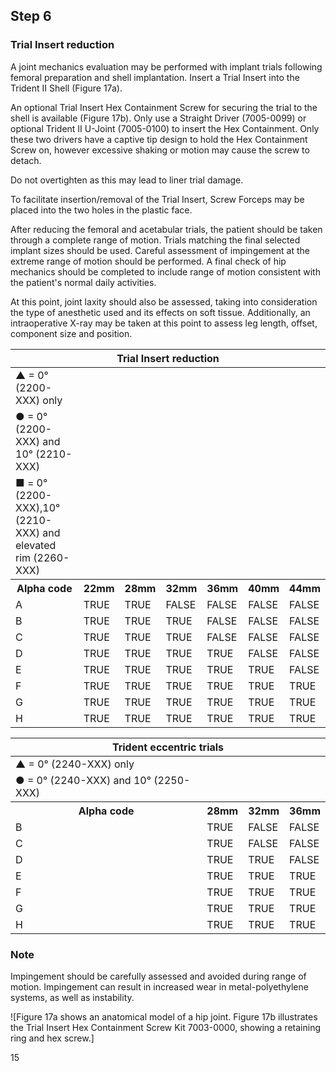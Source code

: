 

## Step 6

### Trial Insert reduction

A joint mechanics evaluation may be performed with implant trials following femoral preparation and shell implantation. Insert a Trial Insert into the Trident II Shell (Figure 17a).

An optional Trial Insert Hex Containment Screw for securing the trial to the shell is available (Figure 17b). Only use a Straight Driver (7005-0099) or optional Trident II U-Joint (7005-0100) to insert the Hex Containment. Only these two drivers have a captive tip design to hold the Hex Containment Screw on, however excessive shaking or motion may cause the screw to detach.

Do not overtighten as this may lead to liner trial damage.

To facilitate insertion/removal of the Trial Insert, Screw Forceps may be placed into the two holes in the plastic face.

After reducing the femoral and acetabular trials, the patient should be taken through a complete range of motion. Trials matching the final selected implant sizes should be used. Careful assessment of impingement at the extreme range of motion should be performed. A final check of hip mechanics should be completed to include range of motion consistent with the patient's normal daily activities.

At this point, joint laxity should also be assessed, taking into consideration the type of anesthetic used and its effects on soft tissue. Additionally, an intraoperative X-ray may be taken at this point to assess leg length, offset, component size and position.

<table>
<thead>
  <tr>
    <th colspan="7">Trial Insert reduction</th>
  </tr>
</thead>
<tbody>
  <tr>
    <td>▲ = 0° (2200-XXX) only</td>
    <td colspan="6"></td>
  </tr>
  <tr>
    <td>● = 0° (2200-XXX) and 10° (2210-XXX)</td>
    <td colspan="6"></td>
  </tr>
  <tr>
    <td>■ = 0° (2200-XXX),10° (2210-XXX) and elevated rim (2260-XXX)</td>
    <td colspan="6"></td>
  </tr>
  <tr>
    <th>Alpha code</th>
    <th>22mm</th>
    <th>28mm</th>
    <th>32mm</th>
    <th>36mm</th>
    <th>40mm</th>
    <th>44mm</th>
  </tr>
  <tr>
    <td>A</td>
    <td>TRUE</td>
    <td>TRUE</td>
    <td>FALSE</td>
    <td>FALSE</td>
    <td>FALSE</td>
    <td>FALSE</td>
  </tr>
  <tr>
    <td>B</td>
    <td>TRUE</td>
    <td>TRUE</td>
    <td>TRUE</td>
    <td>FALSE</td>
    <td>FALSE</td>
    <td>FALSE</td>
  </tr>
  <tr>
    <td>C</td>
    <td>TRUE</td>
    <td>TRUE</td>
    <td>TRUE</td>
    <td>FALSE</td>
    <td>FALSE</td>
    <td>FALSE</td>
  </tr>
  <tr>
    <td>D</td>
    <td>TRUE</td>
    <td>TRUE</td>
    <td>TRUE</td>
    <td>TRUE</td>
    <td>FALSE</td>
    <td>FALSE</td>
  </tr>
  <tr>
    <td>E</td>
    <td>TRUE</td>
    <td>TRUE</td>
    <td>TRUE</td>
    <td>TRUE</td>
    <td>TRUE</td>
    <td>FALSE</td>
  </tr>
  <tr>
    <td>F</td>
    <td>TRUE</td>
    <td>TRUE</td>
    <td>TRUE</td>
    <td>TRUE</td>
    <td>TRUE</td>
    <td>TRUE</td>
  </tr>
  <tr>
    <td>G</td>
    <td>TRUE</td>
    <td>TRUE</td>
    <td>TRUE</td>
    <td>TRUE</td>
    <td>TRUE</td>
    <td>TRUE</td>
  </tr>
  <tr>
    <td>H</td>
    <td>TRUE</td>
    <td>TRUE</td>
    <td>TRUE</td>
    <td>TRUE</td>
    <td>TRUE</td>
    <td>TRUE</td>
  </tr>
</tbody>
</table>

<table>
<thead>
  <tr>
    <th colspan="4">Trident eccentric trials</th>
  </tr>
</thead>
<tbody>
  <tr>
    <td>▲ = 0° (2240-XXX) only</td>
    <td colspan="3"></td>
  </tr>
  <tr>
    <td>● = 0° (2240-XXX) and 10° (2250-XXX)</td>
    <td colspan="3"></td>
  </tr>
  <tr>
    <th>Alpha code</th>
    <th>28mm</th>
    <th>32mm</th>
    <th>36mm</th>
  </tr>
  <tr>
    <td>B</td>
    <td>TRUE</td>
    <td>FALSE</td>
    <td>FALSE</td>
  </tr>
  <tr>
    <td>C</td>
    <td>TRUE</td>
    <td>FALSE</td>
    <td>FALSE</td>
  </tr>
  <tr>
    <td>D</td>
    <td>TRUE</td>
    <td>TRUE</td>
    <td>FALSE</td>
  </tr>
  <tr>
    <td>E</td>
    <td>TRUE</td>
    <td>TRUE</td>
    <td>TRUE</td>
  </tr>
  <tr>
    <td>F</td>
    <td>TRUE</td>
    <td>TRUE</td>
    <td>TRUE</td>
  </tr>
  <tr>
    <td>G</td>
    <td>TRUE</td>
    <td>TRUE</td>
    <td>TRUE</td>
  </tr>
  <tr>
    <td>H</td>
    <td>TRUE</td>
    <td>TRUE</td>
    <td>TRUE</td>
  </tr>
</tbody>
</table>

### Note
Impingement should be carefully assessed and avoided during range of motion. Impingement can result in increased wear in metal-polyethylene systems, as well as instability.

![Figure 17a shows an anatomical model of a hip joint. Figure 17b illustrates the Trial Insert Hex Containment Screw Kit 7003-0000, showing a retaining ring and hex screw.]

15